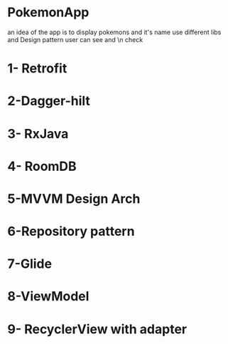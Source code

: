 # PokemonApp
an idea of the app is to display pokemons and it's name use different libs and Design pattern user can see and \n check
# 1- Retrofit
# 2-Dagger-hilt
# 3- RxJava
# 4- RoomDB
# 5-MVVM Design Arch
# 6-Repository pattern
# 7-Glide
# 8-ViewModel
# 9- RecyclerView with adapter
